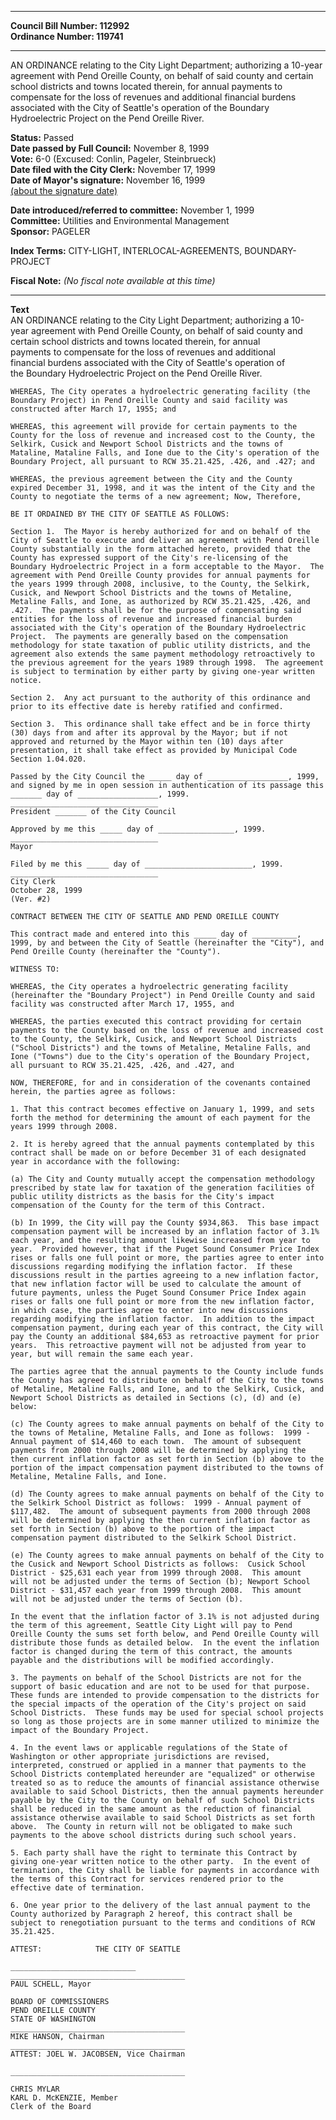 * * * * *  
  
**Council Bill Number: [](#h0)[](#h2)112992**   
**Ordinance Number: 119741**  
  
* * * * *  
  
AN ORDINANCE relating to the City Light Department; authorizing a 10-year agreement with Pend Oreille County, on behalf of said county and certain school districts and towns located therein, for annual payments to compensate for the loss of revenues and additional financial burdens associated with the City of Seattle's operation of the Boundary Hydroelectric Project on the Pend Oreille River.  
  
**Status:** Passed   
**Date passed by Full Council:** November 8, 1999   
**Vote:** 6-0 (Excused: Conlin, Pageler, Steinbrueck)   
**Date filed with the City Clerk:** November 17, 1999   
**Date of Mayor's signature:** November 16, 1999   
[(about the signature date)](/~public/approvaldate.htm)   
  
  
**Date introduced/referred to committee:** November 1, 1999   
**Committee:** Utilities and Environmental Management   
**Sponsor:** PAGELER   
  
**Index Terms:** CITY-LIGHT, INTERLOCAL-AGREEMENTS, BOUNDARY-PROJECT  
  
**Fiscal Note:** *(No fiscal note available at this time)*  
  
* * * * *  
  
**Text**  
    AN ORDINANCE relating to the City Light Department; authorizing a 10-  
    year agreement with Pend Oreille County, on behalf of said county and  
    certain school districts and towns located therein, for annual  
    payments to compensate for the loss of revenues and additional  
    financial burdens associated with the City of Seattle's operation of  
    the Boundary Hydroelectric Project on the Pend Oreille River.  
  
    WHEREAS, The City operates a hydroelectric generating facility (the  
    Boundary Project) in Pend Oreille County and said facility was  
    constructed after March 17, 1955; and  
  
    WHEREAS, this agreement will provide for certain payments to the  
    County for the loss of revenue and increased cost to the County, the  
    Selkirk, Cusick and Newport School Districts and the towns of  
    Mataline, Mataline Falls, and Ione due to the City's operation of the  
    Boundary Project, all pursuant to RCW 35.21.425, .426, and .427; and  
  
    WHEREAS, the previous agreement between the City and the County  
    expired December 31, 1998, and it was the intent of the City and the  
    County to negotiate the terms of a new agreement; Now, Therefore,  
  
    BE IT ORDAINED BY THE CITY OF SEATTLE AS FOLLOWS:  
  
    Section 1.  The Mayor is hereby authorized for and on behalf of the  
    City of Seattle to execute and deliver an agreement with Pend Oreille  
    County substantially in the form attached hereto, provided that the  
    County has expressed support of the City's re-licensing of the  
    Boundary Hydroelectric Project in a form acceptable to the Mayor.  The  
    agreement with Pend Oreille County provides for annual payments for  
    the years 1999 through 2008, inclusive, to the County, the Selkirk,  
    Cusick, and Newport School Districts and the towns of Metaline,  
    Metaline Falls, and Ione, as authorized by RCW 35.21.425, .426, and  
    .427.  The payments shall be for the purpose of compensating said  
    entities for the loss of revenue and increased financial burden  
    associated with the City's operation of the Boundary Hydroelectric  
    Project.  The payments are generally based on the compensation  
    methodology for state taxation of public utility districts, and the  
    agreement also extends the same payment methodology retroactively to  
    the previous agreement for the years 1989 through 1998.  The agreement  
    is subject to termination by either party by giving one-year written  
    notice.  
  
    Section 2.  Any act pursuant to the authority of this ordinance and  
    prior to its effective date is hereby ratified and confirmed.  
  
    Section 3.  This ordinance shall take effect and be in force thirty  
    (30) days from and after its approval by the Mayor; but if not  
    approved and returned by the Mayor within ten (10) days after  
    presentation, it shall take effect as provided by Municipal Code  
    Section 1.04.020.  
  
    Passed by the City Council the _____ day of __________________, 1999,  
    and signed by me in open session in authentication of its passage this  
    _______ day of __________________, 1999.  
    _________________________________  
    President _______ of the City Council  
  
    Approved by me this _____ day of _________________, 1999.  
    _________________________________  
    Mayor  
  
    Filed by me this _____ day of ________________________, 1999.  
    _________________________________  
    City Clerk  
    October 28, 1999  
    (Ver. #2)  
  
    CONTRACT BETWEEN THE CITY OF SEATTLE AND PEND OREILLE COUNTY  
  
    This contract made and entered into this _____ day of __________,  
    1999, by and between the City of Seattle (hereinafter the "City"), and  
    Pend Oreille County (hereinafter the "County").  
  
    WITNESS TO:  
  
    WHEREAS, the City operates a hydroelectric generating facility  
    (hereinafter the "Boundary Project") in Pend Oreille County and said  
    facility was constructed after March 17, 1955, and  
  
    WHEREAS, the parties executed this contract providing for certain  
    payments to the County based on the loss of revenue and increased cost  
    to the County, the Selkirk, Cusick, and Newport School Districts  
    ("School Districts") and the towns of Metaline, Metaline Falls, and  
    Ione ("Towns") due to the City's operation of the Boundary Project,  
    all pursuant to RCW 35.21.425, .426, and .427, and  
  
    NOW, THEREFORE, for and in consideration of the covenants contained  
    herein, the parties agree as follows:  
  
    1. That this contract becomes effective on January 1, 1999, and sets  
    forth the method for determining the amount of each payment for the  
    years 1999 through 2008.  
  
    2. It is hereby agreed that the annual payments contemplated by this  
    contract shall be made on or before December 31 of each designated  
    year in accordance with the following:  
  
    (a) The City and County mutually accept the compensation methodology  
    prescribed by state law for taxation of the generation facilities of  
    public utility districts as the basis for the City's impact  
    compensation of the County for the term of this Contract.  
  
    (b) In 1999, the City will pay the County $934,863.  This base impact  
    compensation payment will be increased by an inflation factor of 3.1%  
    each year, and the resulting amount likewise increased from year to  
    year.  Provided however, that if the Puget Sound Consumer Price Index  
    rises or falls one full point or more, the parties agree to enter into  
    discussions regarding modifying the inflation factor.  If these  
    discussions result in the parties agreeing to a new inflation factor,  
    that new inflation factor will be used to calculate the amount of  
    future payments, unless the Puget Sound Consumer Price Index again  
    rises or falls one full point or more from the new inflation factor,  
    in which case, the parties agree to enter into new discussions  
    regarding modifying the inflation factor.  In addition to the impact  
    compensation payment, during each year of this contract, the City will  
    pay the County an additional $84,653 as retroactive payment for prior  
    years.  This retroactive payment will not be adjusted from year to  
    year, but will remain the same each year.  
  
    The parties agree that the annual payments to the County include funds  
    the County has agreed to distribute on behalf of the City to the towns  
    of Metaline, Metaline Falls, and Ione, and to the Selkirk, Cusick, and  
    Newport School Districts as detailed in Sections (c), (d) and (e)  
    below:  
  
    (c) The County agrees to make annual payments on behalf of the City to  
    the towns of Metaline, Metaline Falls, and Ione as follows:  1999 -  
    Annual payment of $14,460 to each town.  The amount of subsequent  
    payments from 2000 through 2008 will be determined by applying the  
    then current inflation factor as set forth in Section (b) above to the  
    portion of the impact compensation payment distributed to the towns of  
    Metaline, Metaline Falls, and Ione.  
  
    (d) The County agrees to make annual payments on behalf of the City to  
    the Selkirk School District as follows:  1999 - Annual payment of  
    $117,482.  The amount of subsequent payments from 2000 through 2008  
    will be determined by applying the then current inflation factor as  
    set forth in Section (b) above to the portion of the impact  
    compensation payment distributed to the Selkirk School District.  
  
    (e) The County agrees to make annual payments on behalf of the City to  
    the Cusick and Newport School Districts as follows:  Cusick School  
    District - $25,631 each year from 1999 through 2008.  This amount  
    will not be adjusted under the terms of Section (b); Newport School  
    District - $31,457 each year from 1999 through 2008.  This amount  
    will not be adjusted under the terms of Section (b).  
  
    In the event that the inflation factor of 3.1% is not adjusted during  
    the term of this agreement, Seattle City Light will pay to Pend  
    Oreille County the sums set forth below, and Pend Oreille County will  
    distribute those funds as detailed below.  In the event the inflation  
    factor is changed during the term of this contract, the amounts  
    payable and the distributions will be modified accordingly.  
  
    3. The payments on behalf of the School Districts are not for the  
    support of basic education and are not to be used for that purpose.  
    These funds are intended to provide compensation to the districts for  
    the special impacts of the operation of the City's project on said  
    School Districts.  These funds may be used for special school projects  
    so long as those projects are in some manner utilized to minimize the  
    impact of the Boundary Project.  
  
    4. In the event laws or applicable regulations of the State of  
    Washington or other appropriate jurisdictions are revised,  
    interpreted, construed or applied in a manner that payments to the  
    School Districts contemplated hereunder are "equalized" or otherwise  
    treated so as to reduce the amounts of financial assistance otherwise  
    available to said School Districts, then the annual payments hereunder  
    payable by the City to the County on behalf of such School Districts  
    shall be reduced in the same amount as the reduction of financial  
    assistance otherwise available to said School Districts as set forth  
    above.  The County in return will not be obligated to make such  
    payments to the above school districts during such school years.  
  
    5. Each party shall have the right to terminate this Contract by  
    giving one-year written notice to the other party.  In the event of  
    termination, the City shall be liable for payments in accordance with  
    the terms of this Contract for services rendered prior to the  
    effective date of termination.  
  
    6. One year prior to the delivery of the last annual payment to the  
    County authorized by Paragraph 2 hereof, this contract shall be  
    subject to renegotiation pursuant to the terms and conditions of RCW  
    35.21.425.  
  
    ATTEST:            THE CITY OF SEATTLE  
  
    ____________________________  
    _______________________________________  
    PAUL SCHELL, Mayor  
  
    BOARD OF COMMISSIONERS  
    PEND OREILLE COUNTY  
    STATE OF WASHINGTON  
    _______________________________________  
    MIKE HANSON, Chairman  
    _______________________________________  
    ATTEST: JOEL W. JACOBSEN, Vice Chairman  
  
    _______________________________________  
  
    CHRIS MYLAR  
    KARL D. McKENZIE, Member  
    Clerk of the Board  
